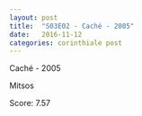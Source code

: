 ```yaml
---
layout: post
title:  "S03E02 - Caché - 2005"
date:   2016-11-12
categories: corinthiale post
---
```

Caché - 2005

Mitsos

Score: 7.57
